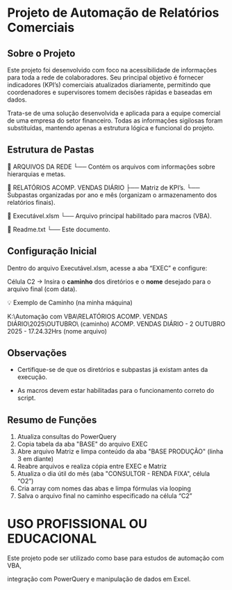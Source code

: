 # Projeto de Automação de Relatórios Comerciais
## Sobre o Projeto

Este projeto foi desenvolvido com foco na acessibilidade de informações para toda a rede de colaboradores.
Seu principal objetivo é fornecer indicadores (KPI’s) comerciais atualizados diariamente, permitindo que coordenadores e supervisores tomem decisões rápidas e baseadas em dados.

Trata-se de uma solução desenvolvida e aplicada para a equipe comercial de uma empresa do setor financeiro.
Todas as informações sigilosas foram substituídas, mantendo apenas a estrutura lógica e funcional do projeto.

## Estrutura de Pastas

📁 ARQUIVOS DA REDE
    └── Contém os arquivos com informações sobre hierarquias e metas.

📁 RELATÓRIOS ACOMP. VENDAS DIÁRIO
    ├── Matriz de KPI’s.
    └── Subpastas organizadas por ano e mês (organizam o armazenamento dos relatórios finais).

📄 Executável.xlsm
    └── Arquivo principal habilitado para macros (VBA).

📄 Readme.txt
    └── Este documento.

## Configuração Inicial

Dentro do arquivo Executável.xlsm, acesse a aba “EXEC” e configure:

Célula C2 → Insira o **caminho** dos diretórios e o **nome** desejado para o arquivo final (com data).

💡 Exemplo de Caminho (na minha máquina)

K:\Automação com VBA\RELATÓRIOS ACOMP. VENDAS DIÁRIO\2025\OUTUBRO\ (caminho)
ACOMP. VENDAS DIÁRIO - 2 OUTUBRO 2025 - 17.24.32Hrs (nome arquivo)

## Observações

- Certifique-se de que os diretórios e subpastas já existam antes da execução.

- As macros devem estar habilitadas para o funcionamento correto do script.

## Resumo de Funções

1. Atualiza consultas do PowerQuery
2. Copia tabela da aba "BASE" do arquivo EXEC
3. Abre arquivo Matriz e limpa conteúdo da aba "BASE PRODUÇÃO" (linha 3 em diante)
4. Reabre arquivos e realiza cópia entre EXEC e Matriz
5. Atualiza o dia útil do mês (aba "CONSULTOR - RENDA FIXA", célula “O2”)
6. Cria array com nomes das abas e limpa fórmulas via looping
7. Salva o arquivo final no caminho especificado na célula “C2”

# USO PROFISSIONAL OU EDUCACIONAL

Este projeto pode ser utilizado como base para estudos de automação com VBA,

integração com PowerQuery e manipulação de dados em Excel.

